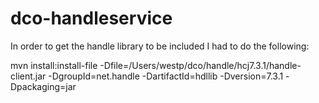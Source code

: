# dco-handleservice

In order to get the handle library to be included I had to do the following:

mvn install:install-file -Dfile=/Users/westp/dco/handle/hcj7.3.1/handle-client.jar -DgroupId=net.handle -DartifactId=hdllib -Dversion=7.3.1 -Dpackaging=jar
